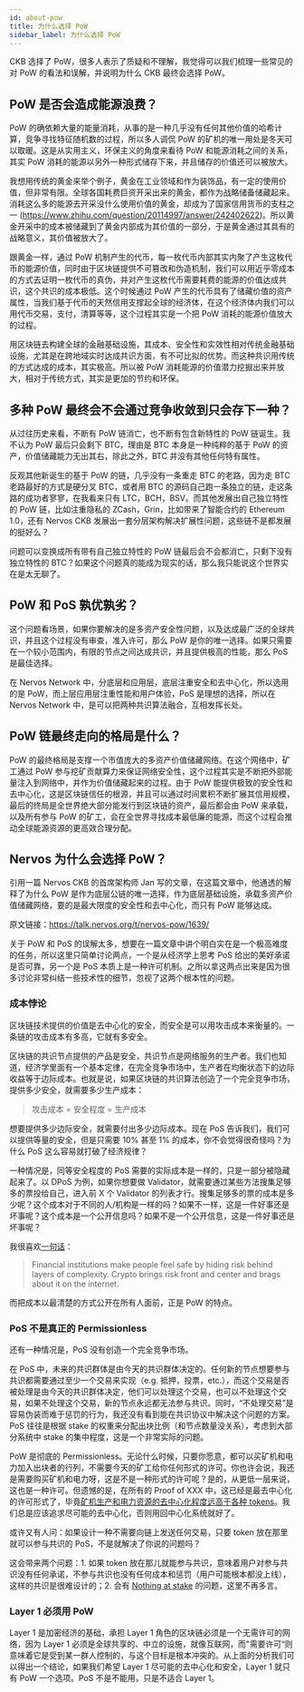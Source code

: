 ```yaml
---
id: about-pow
title: 为什么选择 PoW
sidebar_label: 为什么选择 PoW
---
```


CKB 选择了 PoW，很多人表示了质疑和不理解，我觉得可以我们梳理一些常见的对 PoW 的看法和误解，并说明为什么 CKB 最终会选择 PoW。

## PoW 是否会造成能源浪费？

PoW 的确依赖大量的能量消耗，从事的是一种几乎没有任何其他价值的哈希计算，竞争寻找特征随机数的过程，所以多人调侃 PoW 的矿机的唯一用处是冬天可以取暖。这是从实用主义，环保主义的角度来看待 PoW 和能源消耗之间的关系，其实 PoW 消耗的能源以另外一种形式储存下来，并且储存的价值还可以被放大。

我想用传统的黄金来举个例子，黄金在工业领域和作为装饰品，有一定的使用价值，但非常有限。全球各国耗费巨资开采出来的黄金，都作为战略储备储藏起来。消耗这么多的能源去开采没什么使用价值的黄金，却成为了国家信用货币的支柱之一 (https://www.zhihu.com/question/20114997/answer/242402622)。所以黄金开采中的成本被储藏到了黄金内部成为其价值的一部分，于是黄金通过其具有的战略意义，其价值被放大了。

跟黄金一样，通过 PoW 机制产生的代币，每一枚代币内部其实内聚了产生这枚代币的能源价值，同时由于区块链提供不可篡改和伪造机制，我们可以用近乎零成本的方式去证明一枚代币的真伪，并对产生这枚代币需要耗费的能源的价值达成共识，这个共识的成本极低。这个时候通过 PoW 产生的代币具有了储藏价值的资产属性，当我们基于代币的天然信用支撑起全球的经济体，在这个经济体内我们可以用代币交易，支付，清算等等，这个过程其实是一个把 PoW 消耗的能源价值放大的过程。

用区块链去构建全球的金融基础设施，其成本、安全性和实效性相对传统金融基础设施，尤其是在跨地域实时达成共识方面，有不可比拟的优势。而这种共识用传统的方式达成的成本，其实极高。所以被 PoW 消耗能源的价值潜力挖掘出来并放大，相对于传统方式，其实是更加的节约和环保。

## 多种 PoW 最终会不会通过竞争收敛到只会存下一种？

从过往历史来看，不断有 PoW 链消亡，也不断有包含新特性的 PoW 链诞生。我不认为 PoW 最后只会剩下 BTC，理由是 BTC 本身是一种纯粹的基于 PoW 的资产，价值储藏能力无出其右，除此之外，BTC 并没有其他任何特有属性。

反观其他新诞生的基于 PoW 的链，几乎没有一条重走 BTC 的老路，因为走 BTC 老路最好的方式是硬分叉 BTC，或者用 BTC 的源码自己跑一条独立的链，走这条路的成功者寥寥，在我看来只有 LTC，BCH，BSV。而其他发展出自己独立特性的 PoW 链，比如注重隐私的 ZCash，Grin，比如带来了智能合约的 Ethereum 1.0，还有 Nervos CKB 发展出一套分层架构解决扩展性问题，这些链不是都发展的挺好么？

问题可以变换成所有带有自己独立特性的 PoW 链最后会不会都消亡，只剩下没有独立特性的 BTC？如果这个问题真的能成为现实的话，那么我只能说这个世界实在是太无聊了。

## PoW 和 PoS 孰优孰劣？

这个问题看场景，如果你要解决的是多资产安全性问题，以及达成最广泛的全球共识，并且这个过程没有审查，准入许可，那么 PoW 是你的唯一选择。如果只需要在一个较小范围内，有限的节点之间达成共识，并且提供极高的性能，那么 PoS 是最佳选择。

在 Nervos Network 中，分底层和应用层，底层注重安全和去中心化，所以选用的是 PoW，而上层应用层注重性能和用户体验，PoS 是理想的选择，所以在 Nervos Network 中，是可以把两种共识算法融合，互相发挥长处。


## PoW 链最终走向的格局是什么？

PoW 的最终格局是支撑一个市值庞大的多资产价值储藏网络。在这个网络中，矿工通过 PoW 参与挖矿贡献算力来保证网络安全性，这个过程其实是不断把外部能量注入到网络中，并作为价值储藏起来的过程。由于 PoW 能提供极致的安全性和去中心化，这是区块链信任的根源，并且可以通过时间累积不断扩展其信用规模，最后的终局是全世界绝大部分能发行到区块链的资产，最后都会由 PoW 来承载，以及所有参与 PoW 的矿工，会在全世界寻找成本最低廉的能源，而这个过程会推动全球能源资源的更高效合理分配。


## Nervos 为什么会选择 PoW？

引用一篇 Nervos CKB 的首席架构师 Jan 写的文章，在这篇文章中，他通透的解释了为什么 PoW 是作为底层公链的唯一选择，作为底层基础设施，承载多资产价值储藏网络，要的是最大限度的安全性和去中心化，而只有 PoW 能够达成。

原文链接：https://talk.nervos.org/t/nervos-pow/1639/

关于 PoW 和 PoS 的误解太多，想要在一篇文章中讲个明白实在是一个极高难度的任务，所以这里只简单讨论两点，一个是从经济学上思考 PoS 给出的美好承诺是否可靠，另一个是 PoS 本质上是一种许可机制。之所以拿这两点出来是因为很多讨论非常纠结一些技术性的细节，忽视了这两个根本性的问题。

### 成本悖论

区块链技术提供的价值是去中心化的安全，而安全是可以用攻击成本来衡量的。一条链的攻击成本有多高，它就有多安全。

区块链的共识节点提供的产品是安全，共识节点是网络服务的生产者。我们也知道，经济学里面有一个基本定律，在完全竞争市场中，生产者在均衡状态下的边际收益等于边际成本。也就是说，如果区块链的共识算法创造了一个完全竞争市场，提供多少安全，就需要多少生产成本：

> 攻击成本 = 安全程度 = 生产成本

想要提供多少边际安全，就需要付出多少边际成本。现在 PoS 告诉我们，我们可以提供等量的安全，但是只需要 10% 甚至 1% 的成本，你不会觉得很奇怪吗？为什么 PoS 这么容易就打破了经济规律？

一种情况是，同等安全程度的 PoS 需要的实际成本是一样的，只是一部分被隐藏起来了。以 DPoS 为例，如果你想要做 Validator，就需要通过某些方法搜集足够多的票投给自己，进入前 X 个 Validator 的列表才行。搜集足够多的票的成本是多少呢？这个成本对于不同的人/机构是一样的吗？如果不一样，这是一件好事还是坏事呢？这个成本是一个公开信息吗？如果不是一个公开信息，这是一件好事还是坏事呢？

我很喜欢[一句话](https://www.bloomberg.com/opinion/articles/2019-01-16/bitcoin-and-other-cryptocurrencies-are-open-about-being-at-risk)：

> Financial institutions make people feel safe by hiding risk behind layers of complexity. Crypto brings risk front and center and brags about it on the internet.

而把成本以最清楚的方式公开在所有人面前，正是 PoW 的特点。

### PoS 不是真正的 Permissionless

还有一种情况是，PoS 没有创造一个完全竞争市场。

在 PoS 中，未来的共识群体是由今天的共识群体决定的。任何新的节点想要参与共识都需要通过至少一个交易来实现（e.g. 抵押，投票，etc.），而这个交易是否被处理是由今天的共识群体决定，他们可以处理这个交易，也可以不处理这个交易，如果不处理这个交易，新的节点永远都无法参与共识。同时，“不处理交易”是容易伪装而难于惩罚的行为，我还没有看到能在共识协议中解决这个问题的方案。PoS 往往是根据 stake 的权重来分配出块比例（和节点数量没关系），考虑到大部分系统中 stake 的集中程度，这是一个非常实际的问题。

PoW 是彻底的 Permissionless。无论什么时候，只要你愿意，都可以买矿机和电力加入出块者的行列，不需要今天的矿工给你任何形式的许可。你也许会说，我还是需要购买矿机和电力呀，这是不是一种形式的许可呢？是的，从更低一层来说，这也是一种许可。但遗憾的是，在所有的 Proof of XXX 中，这已经是最去中心化的许可形式了，毕竟[矿机生产和电力资源的去中心化程度远高于各种 tokens](https://blog.dshr.org/2018/10/gini-coefficients-of-cryptocurrencies.html)。我们总是应该追求尽可能的去中心化，否则用回中心化系统就好了。

或许又有人问：如果设计一种不需要向链上发送任何交易，只要 token 放在那里就可以参与共识的 PoS，不是就解决了你说的问题吗？

这会带来两个问题：1. 如果 token 放在那儿就能参与共识，意味着用户对参与共识没有任何承诺，不参与共识也没有任何成本和惩罚（用户可能根本都没上线），这样的共识是很难设计的；2. 会有 [Nothing at stake](https://www.google.com/search?hl=en&q=nothing+at+stake+pos) 的问题，这里不再多言。

### Layer 1 必须用 PoW

Layer 1 是加密经济的基础，承担 Layer 1 角色的区块链必须是一个无需许可的网络，因为 Layer 1 必须是全球共享的、中立的设施，就像互联网，而"需要许可“则意味着它是受到某一群人控制的，与这个目标是根本冲突的。从上面的分析我们可以得出一个结论，如果我们希望 Layer 1 尽可能的去中心化和安全，Layer 1 就只有 PoW 一个选项。PoS 不是不能用，只是不适合 Layer 1。